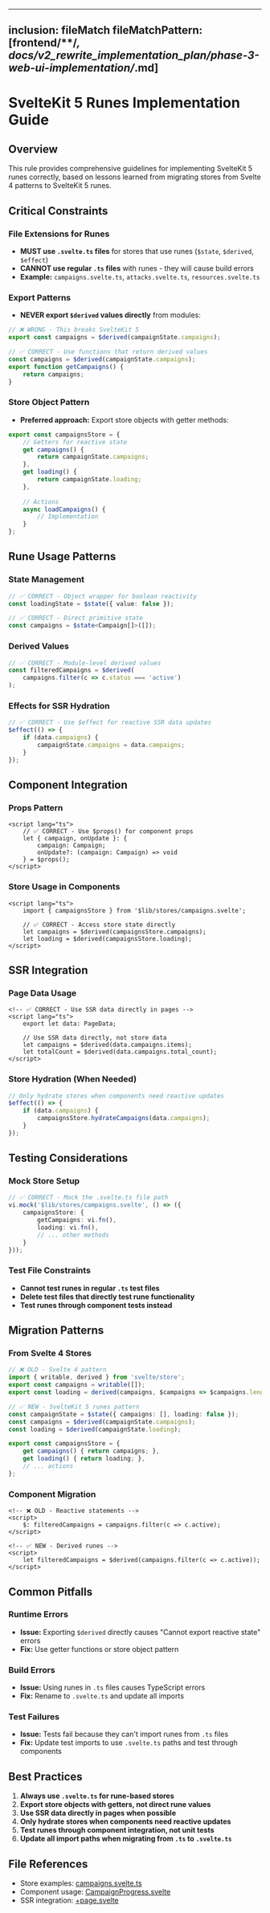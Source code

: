---

## inclusion: fileMatch fileMatchPattern: \[frontend/\*\*/*, docs/v2_rewrite_implementation_plan/phase-3-web-ui-implementation/*.md\]

# SvelteKit 5 Runes Implementation Guide

## Overview

This rule provides comprehensive guidelines for implementing SvelteKit 5 runes correctly, based on lessons learned from migrating stores from Svelte 4 patterns to SvelteKit 5 runes.

## Critical Constraints

### File Extensions for Runes

- **MUST use `.svelte.ts` files** for stores that use runes (`$state`, `$derived`, `$effect`)
- **CANNOT use regular `.ts` files** with runes - they will cause build errors
- **Example:** `campaigns.svelte.ts`, `attacks.svelte.ts`, `resources.svelte.ts`

### Export Patterns

- **NEVER export `$derived` values directly** from modules:

```typescript
// ❌ WRONG - This breaks SvelteKit 5
export const campaigns = $derived(campaignState.campaigns);

// ✅ CORRECT - Use functions that return derived values
const campaigns = $derived(campaignState.campaigns);
export function getCampaigns() {
    return campaigns;
}
```

### Store Object Pattern

- **Preferred approach:** Export store objects with getter methods:

```typescript
export const campaignsStore = {
    // Getters for reactive state
    get campaigns() {
        return campaignState.campaigns;
    },
    get loading() {
        return campaignState.loading;
    },
    
    // Actions
    async loadCampaigns() {
        // Implementation
    }
};
```

## Rune Usage Patterns

### State Management

```typescript
// ✅ CORRECT - Object wrapper for boolean reactivity
const loadingState = $state({ value: false });

// ✅ CORRECT - Direct primitive state
const campaigns = $state<Campaign[]>([]);
```

### Derived Values

```typescript
// ✅ CORRECT - Module-level derived values
const filteredCampaigns = $derived(
    campaigns.filter(c => c.status === 'active')
);
```

### Effects for SSR Hydration

```typescript
// ✅ CORRECT - Use $effect for reactive SSR data updates
$effect(() => {
    if (data.campaigns) {
        campaignState.campaigns = data.campaigns;
    }
});
```

## Component Integration

### Props Pattern

```svelte
<script lang="ts">
    // ✅ CORRECT - Use $props() for component props
    let { campaign, onUpdate }: { 
        campaign: Campaign; 
        onUpdate?: (campaign: Campaign) => void 
    } = $props();
</script>
```

### Store Usage in Components

```svelte
<script lang="ts">
    import { campaignsStore } from '$lib/stores/campaigns.svelte';
    
    // ✅ CORRECT - Access store state directly
    let campaigns = $derived(campaignsStore.campaigns);
    let loading = $derived(campaignsStore.loading);
</script>
```

## SSR Integration

### Page Data Usage

```svelte
<!-- ✅ CORRECT - Use SSR data directly in pages -->
<script lang="ts">
    export let data: PageData;
    
    // Use SSR data directly, not store data
    let campaigns = $derived(data.campaigns.items);
    let totalCount = $derived(data.campaigns.total_count);
</script>
```

### Store Hydration (When Needed)

```typescript
// Only hydrate stores when components need reactive updates
$effect(() => {
    if (data.campaigns) {
        campaignsStore.hydrateCampaigns(data.campaigns);
    }
});
```

## Testing Considerations

### Mock Store Setup

```typescript
// ✅ CORRECT - Mock the .svelte.ts file path
vi.mock('$lib/stores/campaigns.svelte', () => ({
    campaignsStore: {
        getCampaigns: vi.fn(),
        loading: vi.fn(),
        // ... other methods
    }
}));
```

### Test File Constraints

- **Cannot test runes in regular `.ts` test files**
- **Delete test files that directly test rune functionality**
- **Test runes through component tests instead**

## Migration Patterns

### From Svelte 4 Stores

```typescript
// ❌ OLD - Svelte 4 pattern
import { writable, derived } from 'svelte/store';
export const campaigns = writable([]);
export const loading = derived(campaigns, $campaigns => $campaigns.length === 0);

// ✅ NEW - SvelteKit 5 runes pattern
const campaignState = $state({ campaigns: [], loading: false });
const campaigns = $derived(campaignState.campaigns);
const loading = $derived(campaignState.loading);

export const campaignsStore = {
    get campaigns() { return campaigns; },
    get loading() { return loading; },
    // ... actions
};
```

### Component Migration

```svelte
<!-- ❌ OLD - Reactive statements -->
<script>
    $: filteredCampaigns = campaigns.filter(c => c.active);
</script>

<!-- ✅ NEW - Derived runes -->
<script>
    let filteredCampaigns = $derived(campaigns.filter(c => c.active));
</script>
```

## Common Pitfalls

### Runtime Errors

- **Issue:** Exporting `$derived` directly causes "Cannot export reactive state" errors
- **Fix:** Use getter functions or store object pattern

### Build Errors

- **Issue:** Using runes in `.ts` files causes TypeScript errors
- **Fix:** Rename to `.svelte.ts` and update all imports

### Test Failures

- **Issue:** Tests fail because they can't import runes from `.ts` files
- **Fix:** Update test imports to use `.svelte.ts` paths and test through components

## Best Practices

1. **Always use `.svelte.ts` for rune-based stores**
2. **Export store objects with getters, not direct rune values**
3. **Use SSR data directly in pages when possible**
4. **Only hydrate stores when components need reactive updates**
5. **Test runes through component integration, not unit tests**
6. **Update all import paths when migrating from `.ts` to `.svelte.ts`**

## File References

- Store examples: [campaigns.svelte.ts](mdc:CipherSwarm/CipherSwarm/frontend/src/lib/stores/campaigns.svelte.ts)
- Component usage: [CampaignProgress.svelte](mdc:CipherSwarm/CipherSwarm/frontend/src/lib/components/campaigns/CampaignProgress.svelte)
- SSR integration: [+page.svelte](mdc:CipherSwarm/CipherSwarm/frontend/src/routes/campaigns/+page.svelte)
